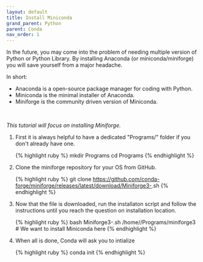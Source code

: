 ```yaml
---
layout: default
title: Install Miniconda
grand_parent: Python
parent: Conda
nav_order: 1
---
```


In the future, you may come into the problem of needing multiple version of Python or Python Library. By installing Anaconda (or miniconda/miniforge) you will save yourself from a major headache.

In short:
- Anaconda is a open-source package manager for coding with Python. 
- Miniconda is the minimal installer of Anaconda.
- Miniforge is the community driven version of Miniconda.
<br />

*This tutorial will focus on installing Miniforge.*

<ol>
<li> First it is always helpful to have a dedicated "Programs/" folder if you don't already have one.</li>

{% highlight ruby %}
mkdir Programs 
cd Programs
{% endhighlight %}

<li>Clone the miniforge repository for your OS from GitHub.</li> 

{% highlight ruby %}
git clone https://github.com/conda-forge/miniforge/releases/latest/download/Miniforge3-<YOUR-OS>.sh
{% endhighlight %}

<li>Now that the file is downloaded, run the installaton script and follow the instructions until you reach the question on installation location.</li>

{% highlight ruby %}
bash Miniforge3-<YOUR-OS>.sh 
/home/<username>/Programs/miniforge3 # We want to install Miniconda here
{% endhighlight %}

<li>When all is done, Conda will ask you to intialize</li>

{% highlight ruby %}
conda init
{% endhighlight %}

</ol>